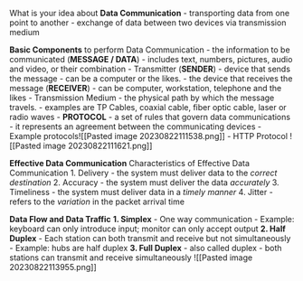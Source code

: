 What is your idea about **Data Communication**
	- transporting data from one point to another
	- exchange of data between two devices via transmission medium

**Basic Components** to perform Data Communication
	- the information to be communicated (**MESSAGE / DATA**)
		- includes text, numbers, pictures, audio and video, or their combination
	- Transmitter (**SENDER**)
		- device that sends the message
		- can be a computer or the likes.
	-  the device that receives the message (**RECEIVER**)
		- can be computer, workstation, telephone and the likes
	- Transmission Medium
		- the physical path by which the message travels.
		- examples are TP Cables, coaxial cable, fiber optic cable, laser or radio waves
	- **PROTOCOL**
		- a set of rules that govern data communications
		- it represents an agreement between the communicating devices
		- Example protocols![[Pasted image 20230822111538.png]]
		- HTTP Protocol ![[Pasted image 20230822111621.png]]

**Effective Data Communication**
	Characteristics of Effective Data Communication
		1. Delivery
			- the system must deliver data to the *correct destination*
		2. Accuracy
			- the system must deliver the data *accurately*
		3. Timeliness
			- the system must deliver data in a *timely manner*
		4. Jitter
			- refers to the *variation* in the packet arrival time

**Data Flow and Data Traffic**
	**1. Simplex**
		- One way communication
		- Example: keyboard can only introduce input; monitor can only accept output
	**2. Half Duplex**
		- Each station can both transmit and receive but not simultaneously
		- Example: hubs are half duplex
	**3. Full Duplex**
		- also called duplex
		- both stations can transmit and receive simultaneously
	![[Pasted image 20230822113955.png]]
	